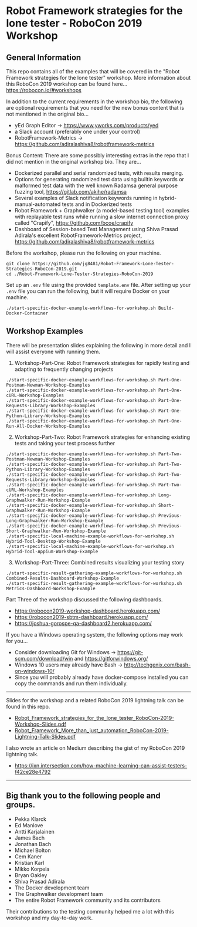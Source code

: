 # Robot Framework strategies for the lone tester - RoboCon 2019 Workshop

## General Information

This repo contains all of the examples that will be covered in the "Robot Framework strategies for the lone tester" workshop. More information about this RoboCon 2019 workshop can be found here... https://robocon.io/#workshops

In addition to the current requirements in the workshop bio, the following are optional requirements that you need for the new bonus content that is not mentioned in the original bio...

- yEd Graph Editor -> https://www.yworks.com/products/yed
- a Slack account (preferably one under your control)
- RobotFramework-Metrics -> https://github.com/adiralashiva8/robotframework-metrics

Bonus Content: There are some possibly interesting extras in the repo that I did not mention in the original workshop bio. They are...
- Dockerized parallel and serial randomized tests, with results merging.
- Options for generating randomized test data using builtin keywords or malformed test data with the well known Radamsa general purpose fuzzing tool, https://gitlab.com/akihe/radamsa
- Several examples of Slack notification keywords running in hybrid-manual-automated tests and in Dockerized tests
- Robot Framework + Graphwalker (a model-based testing tool) examples with replayable test runs while running a slow internet connection proxy called "Crapify", https://github.com/bcoe/crapify
- Dashboard of Session-based Test Management using Shiva Prasad Adirala's excellent RobotFramework-Metrics project, https://github.com/adiralashiva8/robotframework-metrics

Before the workshop, please run the following on your machine.
```
git clone https://github.com/jg8481/Robot-Framework-Lone-Tester-Strategies-RoboCon-2019.git
cd ./Robot-Framework-Lone-Tester-Strategies-RoboCon-2019
```
Set up an `.env` file using the provided `template.env` file. After setting up your `.env` file you can run the following, but it will require Docker on your machine.
```
./start-specific-docker-example-workflows-for-workshop.sh Build-Docker-Container
```

## Workshop Examples

There will be presentation slides explaining the following in more detail and I will assist everyone with running them.

1. Workshop-Part-One: Robot Framework strategies for rapidly testing and adapting to frequently changing projects
```
./start-specific-docker-example-workflows-for-workshop.sh Part-One-Postman-Newman-Workshop-Examples
./start-specific-docker-example-workflows-for-workshop.sh Part-One-cURL-Workshop-Examples
./start-specific-docker-example-workflows-for-workshop.sh Part-One-Requests-Library-Workshop-Examples
./start-specific-docker-example-workflows-for-workshop.sh Part-One-Python-Library-Workshop-Examples
./start-specific-docker-example-workflows-for-workshop.sh Part-One-Run-All-Docker-Workshop-Examples
```

2. Workshop-Part-Two: Robot Framework strategies for enhancing existing tests and taking your test process further
```
./start-specific-docker-example-workflows-for-workshop.sh Part-Two-Postman-Newman-Workshop-Examples
./start-specific-docker-example-workflows-for-workshop.sh Part-Two-Python-Library-Workshop-Examples
./start-specific-docker-example-workflows-for-workshop.sh Part-Two-Requests-Library-Workshop-Examples
./start-specific-docker-example-workflows-for-workshop.sh Part-Two-cURL-Workshop-Examples
./start-specific-docker-example-workflows-for-workshop.sh Long-Graphwalker-Run-Workshop-Example
./start-specific-docker-example-workflows-for-workshop.sh Short-Graphwalker-Run-Workshop-Example
./start-specific-docker-example-workflows-for-workshop.sh Previous-Long-Graphwalker-Run-Workshop-Example
./start-specific-docker-example-workflows-for-workshop.sh Previous-Short-Graphwalker-Run-Workshop-Example
./start-specific-local-machine-example-workflows-for-workshop.sh Hybrid-Tool-Desktop-Workshop-Example
./start-specific-local-machine-example-workflows-for-workshop.sh Hybrid-Tool-Appium-Workshop-Example
```

3. Workshop-Part-Three: Combined results visualizing your testing story
```
./start-specific-result-gathering-example-workflows-for-workshop.sh Combined-Results-Dashboard-Workshop-Example
./start-specific-result-gathering-example-workflows-for-workshop.sh Metrics-Dashboard-Workshop-Example
```

Part Three of the workshop discussed the following dashboards.
- https://robocon2019-workshop-dashboard.herokuapp.com/
- https://robocon2019-sbtm-dashboard.herokuapp.com/
- https://joshua-gorospe-qa-dashboard2.herokuapp.com/


If you have a Windows operating system, the following options may work for you...
- Consider downloading Git for Windows -> https://git-scm.com/download/win and https://gitforwindows.org/
- Windows 10 users may already have Bash -> http://techgenix.com/bash-on-windows-10/
- Since you will probably already have docker-compose installed you can copy the commands and run them individually.

***

Slides for the workshop and a related RoboCon 2019 lightning talk can be found in this repo.
- [Robot_Framework_strategies_for_the_lone_tester_RoboCon-2019-Workshop-Slides.pdf](https://github.com/jg8481/Robot-Framework-Lone-Tester-Strategies-RoboCon-2019/blob/master/Robot_Framework_strategies_for_the_lone_tester_RoboCon-2019-Workshop-Slides.pdf)
- [Robot_Framework_More_than_just_automation_RoboCon-2019-Lightning-Talk-Slides.pdf](https://github.com/jg8481/Robot-Framework-Lone-Tester-Strategies-RoboCon-2019/blob/master/Robot_Framework_More_than_just_automation_RoboCon-2019-Lightning-Talk-Slides.pdf)

I also wrote an article on Medium describing the gist of my RoboCon 2019 lightning talk.
- https://ixn.intersection.com/how-machine-learning-can-assist-testers-f42ce28e4792

***

## Big thank you to the following people and groups.

- Pekka Klarck
- Ed Manlove
- Antti Karjalainen
- James Bach
- Jonathan Bach
- Michael Bolton
- Cem Kaner
- Kristian Karl
- Mikko Korpela
- Bryan Oakley
- Shiva Prasad Adirala
- The Docker development team
- The Graphwalker development team
- The entire Robot Framework community and its contributors

Their contributions to the testing community helped me a lot with this workshop and my day-to-day work.
